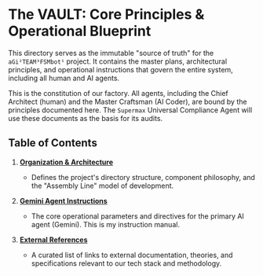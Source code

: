 # The VAULT: Core Principles & Operational Blueprint

This directory serves as the immutable "source of truth" for the `aGi²TEAM³FSMbot¹` project. It contains the master plans, architectural principles, and operational instructions that govern the entire system, including all human and AI agents.

This is the constitution of our factory. All agents, including the Chief Architect (human) and the Master Craftsman (AI Coder), are bound by the principles documented here. The `Supermax` Universal Compliance Agent will use these documents as the basis for its audits.

## Table of Contents

1.  **[Organization & Architecture](./organization.md)**
    - Defines the project's directory structure, component philosophy, and the "Assembly Line" model of development.

2.  **[Gemini Agent Instructions](./gemini_instructions.md)**
    - The core operational parameters and directives for the primary AI agent (Gemini). This is my instruction manual.

3.  **[External References](./references.md)**
    - A curated list of links to external documentation, theories, and specifications relevant to our tech stack and methodology.
